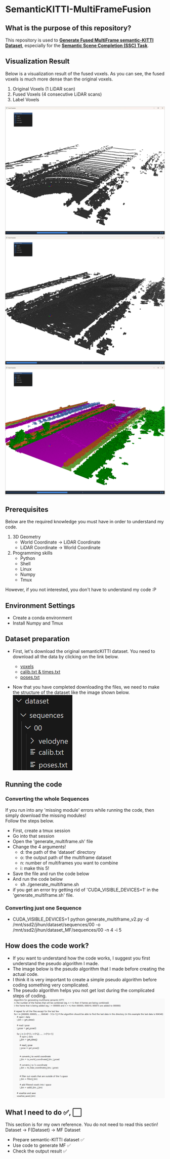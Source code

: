 # SemanticKITTI-MultiFrameFusion


## What is the purpose of this repository?
This repository is used to <u>**Generate Fused MultiFrame semantic-KITTI Dataset**</u>, especially for the <u>**Semantic Scene Completion (SSC) Task**</u>.

## Visualization Result
Below is a visualization result of the fused voxels. As you can see, the fused voxels is much more dense than the original voxels.
1. Original Voxels (1 LiDAR scan)
2. Fused Voxels (4 consecutive LiDAR scans)
3. Label Voxels  

![alt text](<image_src/Original Bin.png>) ![alt text](<image_src/Fused Bin.png>) ![alt text](<image_src/Original Label.png>)

## Prerequisites
Below are the required knowledge you must have in order to understand my code.
1. 3D Geometry
    - World Coordinate → LiDAR Coordinate
    - LiDAR Coordinate → World Coordinate
2. Programming skills
    - Python
    - Shell
    - Linux
    - Numpy
    - Tmux

However, if you not interested, you don't have to understand my code :P

## Environment Settings
- Create a conda environment
- Install Numpy and Tmux


## Dataset preparation
- First, let's download the original semanticKITTI dataset. You need to download all the data by clicking on the link below.
    - [voxels](http://www.semantic-kitti.org/assets/data_odometry_voxels.zip)
    - [calib.txt & times.txt](http://www.cvlibs.net/download.php?file=data_odometry_calib.zip)
    - [poses.txt](http://www.semantic-kitti.org/assets/data_odometry_labels.zip)
    
- Now that you have completed downloading the files, we need to make the structure of the dataset like the image shown below.  
![alt text](./image_src/structure.png)

## Running the code
### Converting the whole Sequences
If you run into any 'missing module' errors while running the code, then simply download the missing modules!  
Follow the steps below.
- First, create a tmux session
- Go into that session
- Open the 'generate_multiframe.sh' file
- Change the 4 arguments!
    - d: the path of the 'dataset' directory
    - o: the output path of the multiframe dataset
    - n: number of multiframes you want to combine
    - i: make this 5!
- Save the file and run the code below
- And run the code below
    - sh ./generate_multiframe.sh
- if you get an error try getting rid of 'CUDA_VISIBLE_DEVICES=1' in the 'generate_multiframe.sh' file.

### Converting just one Sequence
- CUDA_VISIBLE_DEVICES=1 python generate_multiframe_v2.py -d /mnt/ssd2/jihun/dataset/sequences/00 -o /mnt/ssd2/jihun/dataset_MF/sequences/00 -n 4 -i 5


## How does the code work?
- If you want to understand how the code works, I suggest you first understand the pseudo algorithm I made.
- The image below is the pseudo algorithm that I made before creating the actual code.
- I think it is very important to create a simple pseudo algorithm before coding something very complicated.
- The pseudo algorithm helps you not get lost during the complicated steps of coding. 
![alt text](./image_src/algorithm.png)


## What I need to do ✅, ⬜
This section is for my own reference. You do not need to read this sectin!
Dataset -> F(Dataset) -> MF Dataset 
- Prepare semantic-KITTI dataset ✅
- Use code to generate MF ✅
- Check the output result ✅